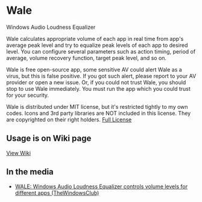# Wale
Windows Audio Loudness Equalizer

Wale calculates appropriate volume of each app in real time from app's average peak level and try to equalize peak levels of each app to desired level. You can configure several parameters such as action timing, period of average, volume recovery function, target peak level, and so on.

Wale is free open-source app, some sensitive AV could alert Wale as a virus, but this is false positive. If you got such alert, please report to your AV provider or open a new issue. Or, if you could not trust Wale, you should stop to use Wale immediately. You must run the app which you could trust for your security.

Wale is distributed under MIT license, but it's restricted tightly to my own codes.
Icons and 3rd party libraries are NOT included in this license. They are copyrighted on their right holders.
[Full License](https://github.com/catright/Wale/blob/master/LICENSE)

## Usage is on Wiki page
[View Wiki](https://github.com/catright/Wale/wiki)

## In the media
* [WALE: Windows Audio Loudness Equalizer controls volume levels for different apps (TheWindowsClub)](https://www.thewindowsclub.com/wale-windows-audio-loudness-equalizer)
